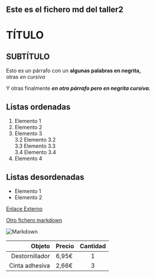 ## Este es el fichero md del taller2 
# TÍTULO
## SUBTÍTULO  

Esto es un párrafo con un **algunas palabras en negrita,**  
otras _en cursiva_

Y otras finalmente ***en otro párrafo pero en negrita cursiva.***

## Listas ordenadas 

1. Elemento 1
2. Elemento 2
3. Elemento 3  
3.2 Elemento 3.2  
3.3 Elemento 3.3  
3.4 Elemento 3.4
4. Elemento 4

## Listas desordenadas

* Elemento 1  
* Elemento 2  

[Enlace Externo](https://lumigv.github.io/iaw_202324/unidad1/taller2.html)

[Otro fichero markdown](Otro%20fichero%20markdown.md)

![Markdown](markdown.png "Imagen de Markdown")

|Objeto|Precio|Cantidad|
|----:|:----|:----:|
|Destornillador|6,95€|1|
|Cinta adhesiva|2,66€|3|
